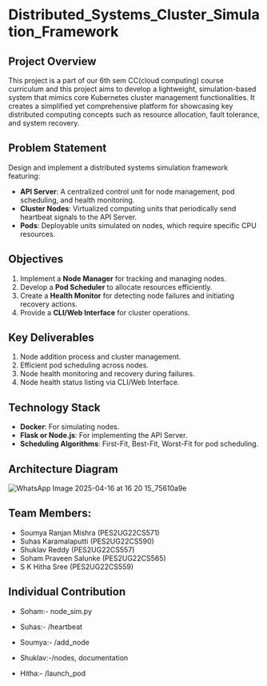 # Distributed_Systems_Cluster_Simulation_Framework

## Project Overview  
This project is a part of our 6th sem CC(cloud computing) course curriculum and this project aims to develop a lightweight, simulation-based system that mimics core Kubernetes cluster management functionalities. It creates a simplified yet comprehensive platform for showcasing key distributed computing concepts such as resource allocation, fault tolerance, and system recovery.

## Problem Statement  
Design and implement a distributed systems simulation framework featuring:  
- **API Server**: A centralized control unit for node management, pod scheduling, and health monitoring.  
- **Cluster Nodes**: Virtualized computing units that periodically send heartbeat signals to the API Server.  
- **Pods**: Deployable units simulated on nodes, which require specific CPU resources.

## Objectives  
1. Implement a **Node Manager** for tracking and managing nodes.  
2. Develop a **Pod Scheduler** to allocate resources efficiently.  
3. Create a **Health Monitor** for detecting node failures and initiating recovery actions.  
4. Provide a **CLI/Web Interface** for cluster operations.

## Key Deliverables  
1. Node addition process and cluster management.  
2. Efficient pod scheduling across nodes.  
3. Node health monitoring and recovery during failures.  
4. Node health status listing via CLI/Web Interface.

## Technology Stack  
- **Docker**: For simulating nodes.  
- **Flask or Node.js**: For implementing the API Server.  
- **Scheduling Algorithms**: First-Fit, Best-Fit, Worst-Fit for pod scheduling.

## Architecture Diagram

![WhatsApp Image 2025-04-16 at 16 20 15_75610a9e](https://github.com/user-attachments/assets/aff48c32-f048-44ee-a091-529e7479a9e3)


## Team Members:  
- Soumya Ranjan Mishra (PES2UG22CS571)  
- Suhas Karamalaputti (PES2UG22CS590)  
- Shuklav Reddy (PES2UG22CS557)  
- Soham Praveen Salunke (PES2UG22CS565)
- S K Hitha Sree (PES2UG22CS559)


## Individual Contribution

- Soham:- node_sim.py

- Suhas:- /heartbeat

- Soumya:- /add_node

- Shuklav:-/nodes, documentation

- Hitha:- /launch_pod



